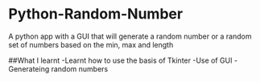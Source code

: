 # Python-Random-Number
A python app with a GUI that will generate a random number or a random set of numbers based on the min, max and length

##What I learnt
-Learnt how to use the basis of Tkinter
-Use of GUI
-Generateing random numbers

